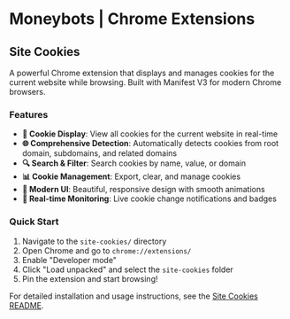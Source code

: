 # Moneybots | Chrome Extensions

## Site Cookies

A powerful Chrome extension that displays and manages cookies for the current website while browsing. Built with Manifest V3 for modern Chrome browsers.

### Features

- **🍪 Cookie Display**: View all cookies for the current website in real-time
- **🌐 Comprehensive Detection**: Automatically detects cookies from root domain, subdomains, and related domains
- **🔍 Search & Filter**: Search cookies by name, value, or domain
- **📊 Cookie Management**: Export, clear, and manage cookies
- **🎨 Modern UI**: Beautiful, responsive design with smooth animations
- **🔔 Real-time Monitoring**: Live cookie change notifications and badges

### Quick Start

1. Navigate to the `site-cookies/` directory
2. Open Chrome and go to `chrome://extensions/`
3. Enable "Developer mode"
4. Click "Load unpacked" and select the `site-cookies` folder
5. Pin the extension and start browsing!

For detailed installation and usage instructions, see the [Site Cookies README](site-cookies/README.md).
